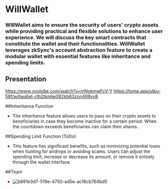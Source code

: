 # WillWallet
###  WillWallet aims to ensure the security of users' crypto assets while providing practical and flexible solutions to enhance user experience. We will discuss the key smart contracts that constitute the wallet and their functionalities. WillWallet leverages zkSync's account abstraction feature to create a modular wallet with essential features like inheritance and spending limits. 

## Presentation
https://www.youtube.com/watch?v=mNokmwFcV-Y
https://tome.app/utku-59f/willwallet-clh2tkmlw082kb63znn499yv8

##Inheritance Function
* The inheritance feature allows users to pass on their crypto assets to beneficiaries in case they become inactive for a certain period.
When the countdown exceeds beneficiaries can claim their shares.

##Spending Limit Function (ToDo)
* This feature has significant benefits, such as minimizing potential loses when hunting for airdrops or avoiding scams. Users can adjust the spending limit, increase or decrease its amount, or remove it entirely through the wallet interface.

##Team
* ![b891e3d7-519e-4750-ad5e-ac18cb764bd5](https://user-images.githubusercontent.com/30076213/235793689-83d4c55e-2959-45bf-b789-58342a4ff0a9.png)

